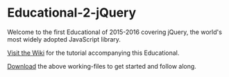 # Educational-2-jQuery
Welcome to the first Educational of 2015-2016 covering jQuery, the world's most widely adopted JavaScript library.

[Visit the Wiki](http://www.github.com/Founders-Network/Educational-2-jQuery/wiki) for the tutorial accompanying this Educational.

[Download](https://github.com/Founders-Network/Educational-2-jQuery/archive/master.zip) the above working-files to get started and follow along.
